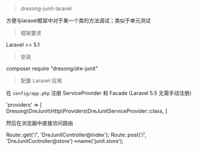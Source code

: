 > dresong-junit-laravel

方便与laravel框架中对于某一个类的方法调试；类似于单元测试

> 框架要求

Laravel >= 5.1

> 安装

composer require "dresong/dre-junit"

> 配置
> Laravel 应用

在 `config/app.php` 注册 ServiceProvider 和 Facade (Laravel 5.5 无需手动注册)

'providers' => [
    Dresong\DreJunit\Http\Providers\DreJunitServiceProvider::class,
]

然后在浏览器中直接访问路由

Route::get('/', 'DreJunitController@index');
Route::post('/', 'DreJunitController@store')->name('junit.store');

